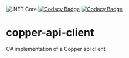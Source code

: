 ![.NET Core](https://github.com/trakx/copper-api-client/workflows/.NET%20Core/badge.svg)
[![Codacy Badge](https://app.codacy.com/project/badge/Grade/85c163c1a0fe472199f2e9f8c26eb535)](https://www.codacy.com/gh/trakx/copper-api-client/dashboard?utm_source=github.com&amp;utm_medium=referral&amp;utm_content=trakx/copper-api-client&amp;utm_campaign=Badge_Grade)
[![Codacy Badge](https://app.codacy.com/project/badge/Coverage/85c163c1a0fe472199f2e9f8c26eb535)](https://www.codacy.com/gh/trakx/copper-api-client/dashboard?utm_source=github.com&utm_medium=referral&utm_content=trakx/copper-api-client&utm_campaign=Badge_Coverage)

# copper-api-client
C# implementation of a Copper api client
